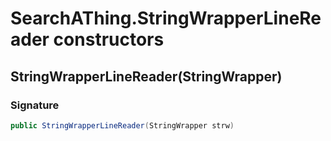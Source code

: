 # SearchAThing.StringWrapperLineReader constructors
## StringWrapperLineReader(StringWrapper)
### Signature
```csharp
public StringWrapperLineReader(StringWrapper strw)
```
